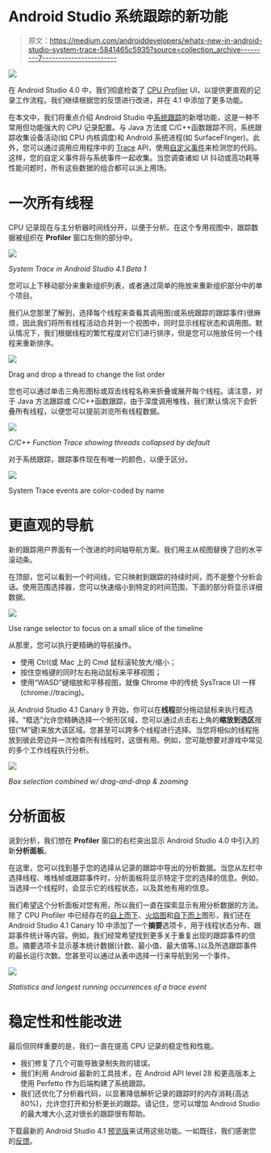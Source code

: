 # Android Studio 系统跟踪的新功能

> 原文：<https://medium.com/androiddevelopers/whats-new-in-android-studio-system-trace-5841465c5935?source=collection_archive---------7----------------------->

![](img/636d8236ec2cb3a09ce22b2a9caad86d.png)

在 Android Studio 4.0 中，我们彻底检查了 [CPU Profiler](https://developer.android.com/studio/profile/cpu-profiler) UI，以提供更直观的记录工作流程。我们继续根据您的反馈进行改进，并在 4.1 中添加了更多功能。

在本文中，我们将重点介绍 Android Studio 中[系统跟踪](https://developer.android.com/topic/performance/tracing)的新增功能，这是一种不常用但功能强大的 CPU 记录配置。与 Java 方法或 C/C++函数跟踪不同，系统跟踪收集设备活动(如 CPU 内核调度)和 Android 系统进程(如 SurfaceFlinger)。此外，您可以通过调用应用程序中的 [Trace](https://developer.android.com/reference/android/os/Trace) API，使用[自定义事件](https://developer.android.com/topic/performance/tracing/custom-events)来检测您的代码。这样，您的自定义事件将与系统事件一起收集。当您调查诸如 UI 抖动或高功耗等性能问题时，所有这些数据的组合都可以派上用场。

# 一次所有线程

CPU 记录现在与主分析器时间线分开，以便于分析。在这个专用视图中，跟踪数据被组织在 **Profiler** 窗口左侧的部分中。

![](img/2fac72f8151c76e7352233e9750e23a9.png)

*System Trace in Android Studio 4.1 Beta 1*

您可以上下移动部分来重新组织列表，或者通过简单的拖放来重新组织部分中的单个项目。

我们从您那里了解到，选择每个线程来查看其调用图(或系统跟踪的跟踪事件)很麻烦，因此我们将所有线程活动合并到一个视图中，同时显示线程状态和调用图。默认情况下，我们根据线程的繁忙程度对它们进行排序，但是您可以拖放任何一个线程来重新排序。

![](img/99c56e0372e24779d6a3ea2bd5ce128b.png)

Drag and drop a thread to change the list order

您也可以通过单击三角形图标或双击线程名称来折叠或展开每个线程。请注意，对于 Java 方法跟踪或 C/C++函数跟踪，由于深度调用堆栈，我们默认情况下会折叠所有线程，以便您可以提前浏览所有线程数据。

![](img/be08694ca31bc753607419ab21bf6328.png)

*C/C++ Function Trace showing threads collapsed by default*

对于系统跟踪，跟踪事件现在有唯一的颜色，以便于区分。

![](img/8f094ea6150499f343f49ecc4fa3c457.png)

System Trace events are color-coded by name

# 更直观的导航

新的跟踪用户界面有一个改进的时间轴导航方案。我们用主从视图替换了旧的水平滚动条。

在顶部，您可以看到一个时间线，它只映射到跟踪的持续时间，而不是整个分析会话。使用范围选择器，您可以快速缩小到特定的时间范围，下面的部分将显示详细数据。

![](img/06a153b483f6356bb9efdb5eca3e62c3.png)

Use range selector to focus on a small slice of the timeline

从那里，您可以执行更精确的导航操作。

*   使用 Ctrl(或 Mac 上的 Cmd 鼠标滚轮放大/缩小；
*   按住空格键的同时左右拖动鼠标来平移视图；
*   使用“WASD”键缩放和平移视图，就像 Chrome 中的传统 SysTrace UI 一样(chrome://tracing)。

从 Android Studio 4.1 Canary 9 开始，你可以在**线程**部分拖动鼠标来执行框选择。“框选”允许您精确选择一个矩形区域，您可以通过点击右上角的**缩放到选区**按钮(“M”键)来放大该区域。您甚至可以跨多个线程进行选择。当您将相似的线程拖放到彼此旁边并一次检查所有线程时，这很有用。例如，您可能想要对游戏中常见的多个工作线程执行分析。

![](img/10e882850f011ee48a4c5f1128b100e3.png)

*Box selection combined w/ drag-and-drop & zooming*

# 分析面板

说到分析，我们想在 **Profiler** 窗口的右栏突出显示 Android Studio 4.0 中引入的新**分析面板**。

在这里，您可以找到基于您的选择从记录的跟踪中导出的分析数据。当您从左栏中选择线程、堆栈帧或跟踪事件时，分析面板将显示特定于您的选择的信息。例如，当选择一个线程时，会显示它的线程状态，以及其他有用的信息。

我们希望这个分析面板对您有用，所以我们一直在探索显示有用分析数据的方法。除了 CPU Profiler 中已经存在的[自上而下](https://developer.android.com/studio/profile/cpu-profiler#top_down_bottom_up)、[火焰图](https://developer.android.com/studio/profile/cpu-profiler#flame_chart)和[自下而上](https://developer.android.com/studio/profile/cpu-profiler#top_down_bottom_up)图形，我们还在 Android Studio 4.1 Canary 10 中添加了一个**摘要**选项卡，用于线程状态分布、跟踪事件统计等内容。例如，我们经常希望找到更多关于重复出现的跟踪事件的信息。摘要选项卡显示基本统计数据(计数、最小值、最大值等。)以及所选跟踪事件的最长运行次数。您甚至可以通过从表中选择一行来导航到另一个事件。

![](img/dea58852796a5652c97d6d814d7b781f.png)

*Statistics and longest running occurrences of a trace event*

# 稳定性和性能改进

最后但同样重要的是，我们一直在提高 CPU 记录的稳定性和性能。

*   我们修复了几个可能导致录制失败的错误。
*   我们利用 Android 最新的工具技术，在 Android API level 28 和更高版本上使用 Perfetto 作为后端构建了系统跟踪。
*   我们还优化了分析器代码，以显著降低解析记录的跟踪时的内存消耗(高达 80%)，允许您打开和分析更长的跟踪。请记住，您可以增加 Android Studio 的最大堆大小,这对很长的跟踪很有帮助。

下载最新的 Android Studio 4.1 [预览版](https://developer.android.com/studio/preview)来试用这些功能。一如既往，我们感谢您的[反馈](http://issuetracker.google.com/issues/new?component=192722&template=842923)。